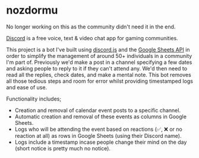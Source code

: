 # nozdormu

No longer working on this as the community didn't need it in the end.

[Discord](https://discordapp.com/) is a free voice, text & video chat app for gaming communities.

This project is a bot I've built using [discord.js](https://discord.js.org/#/) and the [Google Sheets API](https://developers.google.com/sheets/api) in order to simplify the management of around 50+ individuals in a community I'm part of. Previously we'd make a post in a channel specifying a few dates and asking people to reply to it if they can't attend any. We'd then need to read all the replies, check dates, and make a mental note. This bot removes all those tedious steps and room for error whilst providing timestamped logs and ease of use.

Functionality includes;

- Creation and removal of calendar event posts to a specific channel.
- Automatic creation and removal of these events as columns in Google Sheets.
- Logs who will be attending the event based on reactions (✅, ❌ or no reaction at all) as rows in Google Sheets (using their Discord name).
- Logs include a timestamp incase people change their mind on the day (short notice is pretty much no notice).
